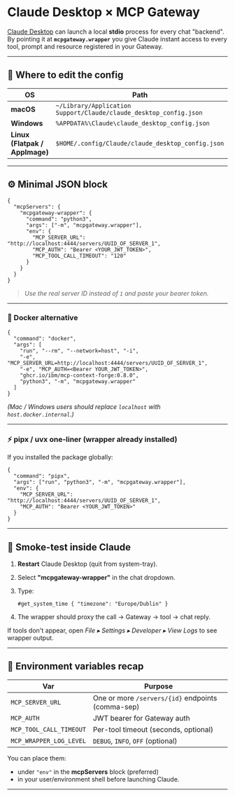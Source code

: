 # Claude Desktop × MCP Gateway

[Claude Desktop](https://www.anthropic.com/index/claude-desktop) can launch a local **stdio**
process for every chat "backend".
By pointing it at **`mcpgateway.wrapper`** you give Claude instant access to every tool,
prompt and resource registered in your Gateway.

---

## 📂 Where to edit the config

| OS | Path |
|----|------|
| **macOS** | `~/Library/Application Support/Claude/claude_desktop_config.json` |
| **Windows** | `%APPDATA%\Claude\claude_desktop_config.json` |
| **Linux (Flatpak / AppImage)** | `$HOME/.config/Claude/claude_desktop_config.json` |

---

## ⚙️ Minimal JSON block

```jsonc
{
  "mcpServers": {
    "mcpgateway-wrapper": {
      "command": "python3",
      "args": ["-m", "mcpgateway.wrapper"],
      "env": {
        "MCP_SERVER_URL": "http://localhost:4444/servers/UUID_OF_SERVER_1",
        "MCP_AUTH": "Bearer <YOUR_JWT_TOKEN>",
        "MCP_TOOL_CALL_TIMEOUT": "120"
      }
    }
  }
}
```

> *Use the real server ID instead of `1` and paste your bearer token.*

---

### 🐳 Docker alternative

```jsonc
{
  "command": "docker",
  "args": [
    "run", "--rm", "--network=host", "-i",
    "-e", "MCP_SERVER_URL=http://localhost:4444/servers/UUID_OF_SERVER_1",
    "-e", "MCP_AUTH=<Bearer YOUR_JWT_TOKEN>",
    "ghcr.io/ibm/mcp-context-forge:0.8.0",
    "python3", "-m", "mcpgateway.wrapper"
  ]
}
```

*(Mac / Windows users should replace `localhost` with `host.docker.internal`.)*

---

### ⚡ pipx / uvx one-liner (wrapper already installed)

If you installed the package globally:

```jsonc
{
  "command": "pipx",
  "args": ["run", "python3", "-m", "mcpgateway.wrapper"],
  "env": {
    "MCP_SERVER_URL": "http://localhost:4444/servers/UUID_OF_SERVER_1",
    "MCP_AUTH": "Bearer <YOUR_JWT_TOKEN>"
  }
}
```

---

## 🧪 Smoke-test inside Claude

1. **Restart** Claude Desktop (quit from system-tray).
2. Select **"mcpgateway-wrapper"** in the chat dropdown.
3. Type:

   ```
   #get_system_time { "timezone": "Europe/Dublin" }
   ```
4. The wrapper should proxy the call → Gateway → tool → chat reply.

If tools don't appear, open *File ▸ Settings ▸ Developer ▸ View Logs* to see wrapper output.

---

## 🔑 Environment variables recap

| Var                       | Purpose                                           |
| ------------------------- | ------------------------------------------------- |
| `MCP_SERVER_URL` | One or more `/servers/{id}` endpoints (comma-sep) |
| `MCP_AUTH`          | JWT bearer for Gateway auth                       |
| `MCP_TOOL_CALL_TIMEOUT`   | Per-tool timeout (seconds, optional)              |
| `MCP_WRAPPER_LOG_LEVEL`   | `DEBUG`, `INFO`, `OFF` (optional)                 |

You can place them:

* under `"env"` in the **mcpServers** block (preferred)
* in your user/environment shell before launching Claude.

---
